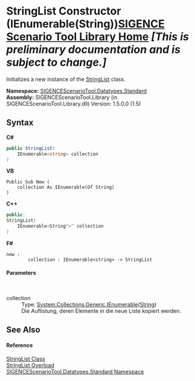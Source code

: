 # StringList Constructor (IEnumerable(String))<a href="https://github.com/ObiWanLansi/SIGENCE-Scenario-Tool">SIGENCE Scenario Tool Library Home</a> _**\[This is preliminary documentation and is subject to change.\]**_

Initializes a new instance of the <a href="da7ca36b-fa4f-6898-5d91-5d0867830137.md">StringList</a> class.

**Namespace:**&nbsp;<a href="4b1b995e-87c4-6070-6d15-626c8f737706.md">SIGENCEScenarioTool.Datatypes.Standard</a><br />**Assembly:**&nbsp;SIGENCEScenarioTool.Library (in SIGENCEScenarioTool.Library.dll) Version: 1.5.0.0 (1.5)

## Syntax

**C#**<br />
``` C#
public StringList(
	IEnumerable<string> collection
)
```

**VB**<br />
``` VB
Public Sub New ( 
	collection As IEnumerable(Of String)
)
```

**C++**<br />
``` C++
public:
StringList(
	IEnumerable<String^>^ collection
)
```

**F#**<br />
``` F#
new : 
        collection : IEnumerable<string> -> StringList
```


#### Parameters
&nbsp;<dl><dt>collection</dt><dd>Type: <a href="http://msdn2.microsoft.com/en-us/library/9eekhta0" target="_blank">System.Collections.Generic.IEnumerable</a>(<a href="http://msdn2.microsoft.com/en-us/library/s1wwdcbf" target="_blank">String</a>)<br />Die Auflistung, deren Elemente in die neue Liste kopiert werden.</dd></dl>

## See Also


#### Reference
<a href="da7ca36b-fa4f-6898-5d91-5d0867830137.md">StringList Class</a><br /><a href="d56e24ea-efb1-1944-9127-7f1a9cb1af92.md">StringList Overload</a><br /><a href="4b1b995e-87c4-6070-6d15-626c8f737706.md">SIGENCEScenarioTool.Datatypes.Standard Namespace</a><br />